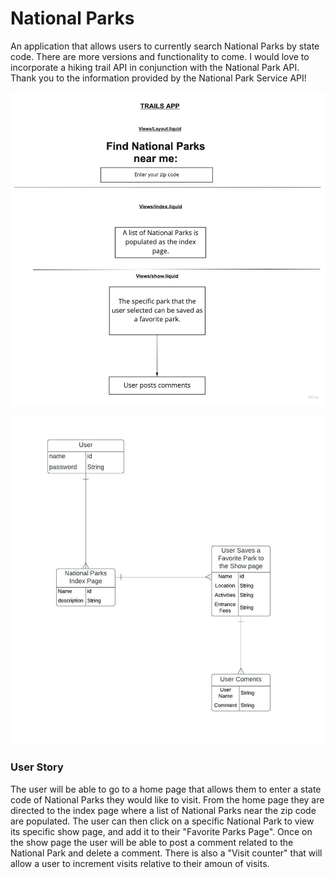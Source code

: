 # National Parks
An application that allows users to currently search National Parks by state code.  There are more versions and functionality to come.  I would love to incorporate a hiking trail API in conjunction with the National Park API. Thank you to the information provided by the National Park Service API!

![alt text](/Trails%20(1).jpg)

![alt text](/Trail%20ERD%20-%20Salesforce%20schema%20import%20(ERD)%20(1).jpeg)

### User Story
The user will be able to go to a home page that allows them to enter a state code of National Parks they would like to visit.  From the home page they are directed to the index page where a list of National Parks near the zip code are populated.  The user can then click on a specific National Park to view its specific show page, and add it to their "Favorite Parks Page".  Once on the show page the user will be able to post a comment related to the National Park and delete a comment. There is also a "Visit counter" that will allow a user to increment visits relative to their amoun of visits.
